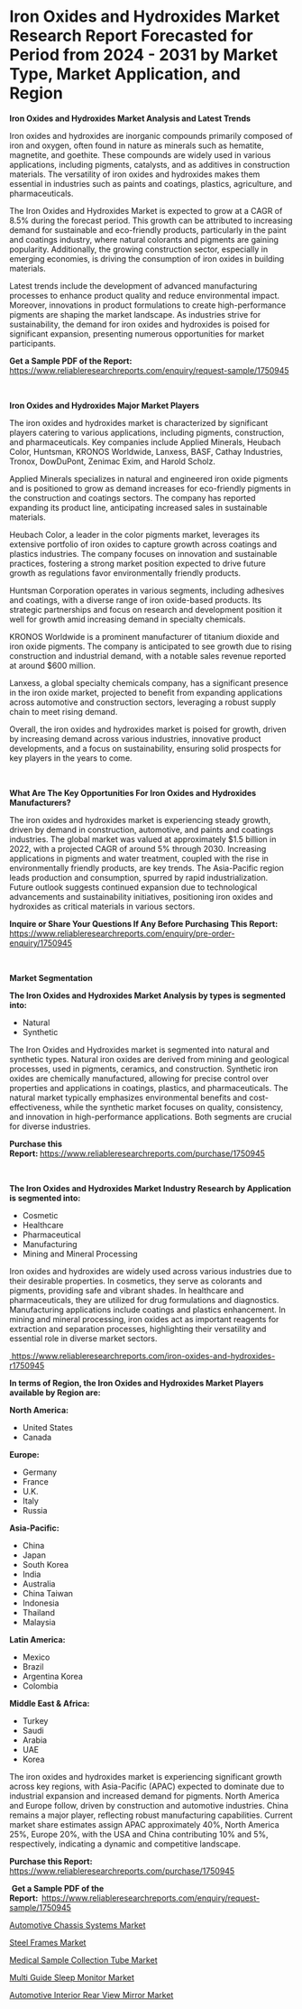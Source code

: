 <p><h1>Iron Oxides and Hydroxides Market Research Report Forecasted for Period from 2024 -  2031 by Market Type, Market Application, and Region</h1></p><p><strong>Iron Oxides and Hydroxides Market Analysis and Latest Trends</strong></p>
<p><p>Iron oxides and hydroxides are inorganic compounds primarily composed of iron and oxygen, often found in nature as minerals such as hematite, magnetite, and goethite. These compounds are widely used in various applications, including pigments, catalysts, and as additives in construction materials. The versatility of iron oxides and hydroxides makes them essential in industries such as paints and coatings, plastics, agriculture, and pharmaceuticals.</p><p>The Iron Oxides and Hydroxides Market is expected to grow at a CAGR of 8.5% during the forecast period. This growth can be attributed to increasing demand for sustainable and eco-friendly products, particularly in the paint and coatings industry, where natural colorants and pigments are gaining popularity. Additionally, the growing construction sector, especially in emerging economies, is driving the consumption of iron oxides in building materials. </p><p>Latest trends include the development of advanced manufacturing processes to enhance product quality and reduce environmental impact. Moreover, innovations in product formulations to create high-performance pigments are shaping the market landscape. As industries strive for sustainability, the demand for iron oxides and hydroxides is poised for significant expansion, presenting numerous opportunities for market participants.</p></p>
<p><strong>Get a Sample PDF of the Report:&nbsp;</strong> <a href="https://www.reliableresearchreports.com/enquiry/request-sample/1750945?utm_campaign=123&utm_medium=2&utm_source=Github&utm_content=ia&utm_term=11112024&utm_id=iron-oxides-and-hydroxides">https://www.reliableresearchreports.com/enquiry/request-sample/1750945</a></p>
<p>&nbsp;</p>
<p><strong>Iron Oxides and Hydroxides Major Market Players</strong></p>
<p><p>The iron oxides and hydroxides market is characterized by significant players catering to various applications, including pigments, construction, and pharmaceuticals. Key companies include Applied Minerals, Heubach Color, Huntsman, KRONOS Worldwide, Lanxess, BASF, Cathay Industries, Tronox, DowDuPont, Zenimac Exim, and Harold Scholz.</p><p>Applied Minerals specializes in natural and engineered iron oxide pigments and is positioned to grow as demand increases for eco-friendly pigments in the construction and coatings sectors. The company has reported expanding its product line, anticipating increased sales in sustainable materials.</p><p>Heubach Color, a leader in the color pigments market, leverages its extensive portfolio of iron oxides to capture growth across coatings and plastics industries. The company focuses on innovation and sustainable practices, fostering a strong market position expected to drive future growth as regulations favor environmentally friendly products.</p><p>Huntsman Corporation operates in various segments, including adhesives and coatings, with a diverse range of iron oxide-based products. Its strategic partnerships and focus on research and development position it well for growth amid increasing demand in specialty chemicals.</p><p>KRONOS Worldwide is a prominent manufacturer of titanium dioxide and iron oxide pigments. The company is anticipated to see growth due to rising construction and industrial demand, with a notable sales revenue reported at around $600 million.</p><p>Lanxess, a global specialty chemicals company, has a significant presence in the iron oxide market, projected to benefit from expanding applications across automotive and construction sectors, leveraging a robust supply chain to meet rising demand.</p><p>Overall, the iron oxides and hydroxides market is poised for growth, driven by increasing demand across various industries, innovative product developments, and a focus on sustainability, ensuring solid prospects for key players in the years to come.</p></p>
<p>&nbsp;</p>
<p><strong>What Are The Key Opportunities For Iron Oxides and Hydroxides Manufacturers?</strong></p>
<p><p>The iron oxides and hydroxides market is experiencing steady growth, driven by demand in construction, automotive, and paints and coatings industries. The global market was valued at approximately $1.5 billion in 2022, with a projected CAGR of around 5% through 2030. Increasing applications in pigments and water treatment, coupled with the rise in environmentally friendly products, are key trends. The Asia-Pacific region leads production and consumption, spurred by rapid industrialization. Future outlook suggests continued expansion due to technological advancements and sustainability initiatives, positioning iron oxides and hydroxides as critical materials in various sectors.</p></p>
<p><strong>Inquire or Share Your Questions If Any Before Purchasing This Report:</strong> <a href="https://www.reliableresearchreports.com/enquiry/pre-order-enquiry/1750945?utm_campaign=123&utm_medium=2&utm_source=Github&utm_content=ia&utm_term=11112024&utm_id=iron-oxides-and-hydroxides">https://www.reliableresearchreports.com/enquiry/pre-order-enquiry/1750945</a></p>
<p>&nbsp;</p>
<p><strong>Market Segmentation</strong></p>
<p><strong>The Iron Oxides and Hydroxides Market Analysis by types is segmented into:</strong></p>
<p><ul><li>Natural</li><li>Synthetic</li></ul></p>
<p><p>The Iron Oxides and Hydroxides market is segmented into natural and synthetic types. Natural iron oxides are derived from mining and geological processes, used in pigments, ceramics, and construction. Synthetic iron oxides are chemically manufactured, allowing for precise control over properties and applications in coatings, plastics, and pharmaceuticals. The natural market typically emphasizes environmental benefits and cost-effectiveness, while the synthetic market focuses on quality, consistency, and innovation in high-performance applications. Both segments are crucial for diverse industries.</p></p>
<p><strong>Purchase this Report:&nbsp;</strong><a href="https://www.reliableresearchreports.com/purchase/1750945?utm_campaign=123&utm_medium=2&utm_source=Github&utm_content=ia&utm_term=11112024&utm_id=iron-oxides-and-hydroxides">https://www.reliableresearchreports.com/purchase/1750945</a></p>
<p>&nbsp;</p>
<p><strong>The Iron Oxides and Hydroxides Market Industry Research by Application is segmented into:</strong></p>
<p><ul><li>Cosmetic</li><li>Healthcare</li><li>Pharmaceutical</li><li>Manufacturing</li><li>Mining and Mineral Processing</li></ul></p>
<p><p>Iron oxides and hydroxides are widely used across various industries due to their desirable properties. In cosmetics, they serve as colorants and pigments, providing safe and vibrant shades. In healthcare and pharmaceuticals, they are utilized for drug formulations and diagnostics. Manufacturing applications include coatings and plastics enhancement. In mining and mineral processing, iron oxides act as important reagents for extraction and separation processes, highlighting their versatility and essential role in diverse market sectors.</p></p>
<p><a href="https://www.reliableresearchreports.com/iron-oxides-and-hydroxides-r1750945?utm_campaign=123&utm_medium=2&utm_source=Github&utm_content=ia&utm_term=11112024&utm_id=iron-oxides-and-hydroxides">&nbsp;https://www.reliableresearchreports.com/iron-oxides-and-hydroxides-r1750945</a></p>
<p><strong>In terms of Region, the Iron Oxides and Hydroxides Market Players available by Region are:</strong></p>
<p>
    <p> <strong> North America: </strong>
        <ul>
            <li>United States</li>
            <li>Canada</li>
        </ul>
        </p> 
    <p> <strong> Europe: </strong>
        <ul>
            <li>Germany</li>
            <li>France</li>
            <li>U.K.</li>
            <li>Italy</li>
            <li>Russia</li>
        </ul>
        </p> 
    <p> <strong> Asia-Pacific: </strong>
        <ul>
            <li>China</li>
            <li>Japan</li>
            <li>South Korea</li>
            <li>India</li>
            <li>Australia</li>
            <li>China Taiwan</li>
            <li>Indonesia</li>
            <li>Thailand</li>
            <li>Malaysia</li>
        </ul>
        </p> 
    <p> <strong> Latin America: </strong>
        <ul>
            <li>Mexico</li>
            <li>Brazil</li>
            <li>Argentina Korea</li>
            <li>Colombia</li>
        </ul>
        </p> 
    <p> <strong> Middle East & Africa: </strong>
        <ul>
            <li>Turkey</li>
            <li>Saudi</li>
            <li>Arabia</li>
            <li>UAE</li>
            <li>Korea</li>
        </ul>
    </p>
    </p>
<p><p>The iron oxides and hydroxides market is experiencing significant growth across key regions, with Asia-Pacific (APAC) expected to dominate due to industrial expansion and increased demand for pigments. North America and Europe follow, driven by construction and automotive industries. China remains a major player, reflecting robust manufacturing capabilities. Current market share estimates assign APAC approximately 40%, North America 25%, Europe 20%, with the USA and China contributing 10% and 5%, respectively, indicating a dynamic and competitive landscape.</p></p>
<p><strong>Purchase this Report: </strong><a href="https://www.reliableresearchreports.com/purchase/1750945?utm_campaign=123&utm_medium=2&utm_source=Github&utm_content=ia&utm_term=11112024&utm_id=iron-oxides-and-hydroxides">https://www.reliableresearchreports.com/purchase/1750945</a></p>
<p>&nbsp;<strong>Get a Sample PDF of the Report:&nbsp;&nbsp;</strong><a href="https://www.reliableresearchreports.com/enquiry/request-sample/1750945?utm_campaign=123&utm_medium=2&utm_source=Github&utm_content=ia&utm_term=11112024&utm_id=iron-oxides-and-hydroxides">https://www.reliableresearchreports.com/enquiry/request-sample/1750945</a></p>
<p><strong></strong></p>
<p><p><a href="https://www.linkedin.com/pulse/emerging-trends-i-expertide-qgybf?utm_campaign=123&utm_medium=2&utm_source=Github&utm_content=ia&utm_term=11112024&utm_id=iron-oxides-and-hydroxides">Automotive Chassis Systems Market</a></p><p><a href="https://github.com/JamesCox407/Market-Research-Report-List-1/blob/main/steel-frames-market.md?utm_campaign=123&utm_medium=2&utm_source=Github&utm_content=ia&utm_term=11112024&utm_id=iron-oxides-and-hydroxides">Steel Frames Market</a></p><p><a href="https://issuu.com/reportprime-2/docs/medical-sample-collection-tube-mark_8df51c74f4674a?utm_campaign=123&utm_medium=2&utm_source=Github&utm_content=ia&utm_term=11112024&utm_id=iron-oxides-and-hydroxides">Medical Sample Collection Tube Market</a></p><p><a href="https://issuu.com/reportprime-2/docs/multi-guide-sleep-monitor-market-si_74831b69577f22?utm_campaign=123&utm_medium=2&utm_source=Github&utm_content=ia&utm_term=11112024&utm_id=iron-oxides-and-hydroxides">Multi Guide Sleep Monitor Market</a></p><p><a href="https://www.linkedin.com/pulse/emerging-automotive-interior-rear-view-mirror-market-opportunities-rnckf?utm_campaign=123&utm_medium=2&utm_source=Github&utm_content=ia&utm_term=11112024&utm_id=iron-oxides-and-hydroxides">Automotive Interior Rear View Mirror Market</a></p></p>